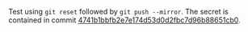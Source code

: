 Test using `git reset` followed by `git push --mirror`. The secret is contained in commit [4741b1bbfb2e7e174d53d0d2fbc7d96b88651cb0](https://github.com/nightwatchcyber/gb_testrepo_reset/commit/4741b1bbfb2e7e174d53d0d2fbc7d96b88651cb0).
